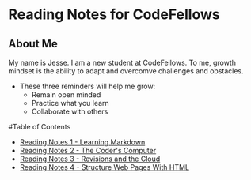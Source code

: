 # Reading Notes for CodeFellows

## About Me

My name is Jesse. I am a new student at CodeFellows. To me, growth mindset is the ability to adapt and overcomve challenges and obstacles.

- These three reminders will help me grow:
  - Remain open minded
  - Practice what you learn
  - Collaborate with others

#Table of Contents

- [Reading Notes 1 - Learning Markdown](markdown.md)
- [Reading Notes 2 - The Coder's Computer](coderscomputer.md)
- [Reading Notes 3 - Revisions and the Cloud](revisionscloud.md)
- [Reading Notes 4 - Structure Web Pages With HTML](structure-web-pages-with-html.md)
